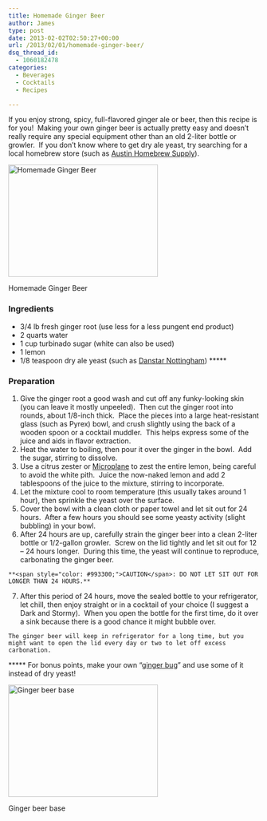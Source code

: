 ```yaml
---
title: Homemade Ginger Beer
author: James
type: post
date: 2013-02-02T02:50:27+00:00
url: /2013/02/01/homemade-ginger-beer/
dsq_thread_id:
  - 1060182478
categories:
  - Beverages
  - Cocktails
  - Recipes

---
```

If you enjoy strong, spicy, full-flavored ginger ale or beer, then this recipe is for you!  Making your own ginger beer is actually pretty easy and doesn&#8217;t really require any special equipment other than an old 2-liter bottle or growler.  If you don&#8217;t know where to get dry ale yeast, try searching for a local homebrew store (such as <a title="Austin Homebrew Supply" href="http://www.austinhomebrew.com/" target="_blank">Austin Homebrew Supply</a>).

<div id="attachment_2622" style="width: 310px" class="wp-caption alignright">
  <a href="{{% mediaroot %}}uploads/2013/01/P2012777-001.jpg" rel="lightbox[2483]"><img class="size-medium wp-image-2622" alt="Homemade Ginger Beer" src="{{% mediaroot %}}uploads/2013/01/P2012777-001-300x225.jpg" width="300" height="225" srcset="{{% mediaroot %}}uploads/2013/01/P2012777-001-300x225.jpg 300w, {{% mediaroot %}}uploads/2013/01/P2012777-001.jpg 800w" sizes="(max-width: 300px) 100vw, 300px" /></a>
  
  <p class="wp-caption-text">
    Homemade Ginger Beer
  </p>
</div>

### Ingredients

  * <span style="line-height: 13px;">3/4 lb fresh ginger root (use less for a less pungent end product)</span>
  * 2 quarts water
  * 1 cup turbinado sugar (white can also be used)
  * 1 lemon
  * 1/8 teaspoon dry ale yeast (such as [Danstar Nottingham][1]) *****

### Preparation

  1. <span style="line-height: 13px;">Give the ginger root a good wash and cut off any funky-looking skin (you can leave it mostly unpeeled).  Then cut the ginger root into rounds, about 1/8-inch thick.  Place the pieces into a large heat-resistant glass (such as Pyrex) bowl, and crush slightly using the back of a wooden spoon or a cocktail muddler.  This helps express some of the juice and aids in flavor extraction.</span>
  2. Heat the water to boiling, then pour it over the ginger in the bowl.  Add the sugar, stirring to dissolve.
  3. Use a citrus zester or [Microplane][2] to zest the entire lemon, being careful to avoid the white pith.  Juice the now-naked lemon and add 2 tablespoons of the juice to the mixture, stirring to incorporate.
  4. Let the mixture cool to room temperature (this usually takes around 1 hour), then sprinkle the yeast over the surface.
  5. Cover the bowl with a clean cloth or paper towel and let sit out for 24 hours.  After a few hours you should see some yeasty activity (slight bubbling) in your bowl.
  6. After 24 hours are up, carefully strain the ginger beer into a clean 2-liter bottle or 1/2-gallon growler.  Screw on the lid tightly and let sit out for 12 &#8211; 24 hours longer.  During this time, the yeast will continue to reproduce, carbonating the ginger beer.
  
    **<span style="color: #993300;">CAUTION</span>: DO NOT LET SIT OUT FOR LONGER THAN 24 HOURS.**
  7. After this period of 24 hours, move the sealed bottle to your refrigerator, let chill, then enjoy straight or in a cocktail of your choice (I suggest a Dark and Stormy).  When you open the bottle for the first time, do it over a sink because there is a good chance it might bubble over.
  
    The ginger beer will keep in refrigerator for a long time, but you might want to open the lid every day or two to let off excess carbonation.

***** For bonus points, make your own &#8220;[ginger bug][3]&#8221; and use some of it instead of dry yeast!

<div id="attachment_2612" style="width: 310px" class="wp-caption aligncenter">
  <a href="{{% mediaroot %}}uploads/2013/01/P1312758-001.jpg" rel="lightbox[2483]"><img class="size-medium wp-image-2612" alt="Ginger beer base" src="{{% mediaroot %}}uploads/2013/01/P1312758-001-300x225.jpg" width="300" height="225" srcset="{{% mediaroot %}}uploads/2013/01/P1312758-001-300x225.jpg 300w, {{% mediaroot %}}uploads/2013/01/P1312758-001.jpg 800w" sizes="(max-width: 300px) 100vw, 300px" /></a>
  
  <p class="wp-caption-text">
    Ginger beer base
  </p>
</div>

 [1]: http://www.amazon.com/gp/product/B000MI70GW/ref=as_li_ss_tl?ie=UTF8&camp=1789&creative=390957&creativeASIN=B000MI70GW&linkCode=as2&tag=cosepkitch-20
 [2]: http://www.amazon.com/gp/product/B001VGS1M6/ref=as_li_ss_tl?ie=UTF8&camp=1789&creative=390957&creativeASIN=B001VGS1M6&linkCode=as2&tag=cosepkitch-20
 [3]: http://alifeunprocessed.blogspot.com/2012/02/how-to-make-ginger-bug.html "Making a Ginger Bug"